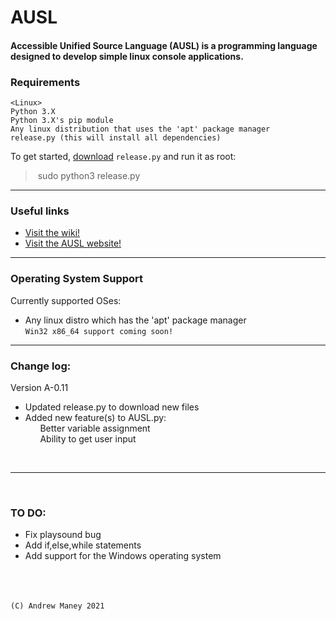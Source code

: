 # AUSL
#### Accessible Unified Source Language (AUSL) is a programming language designed to develop simple linux console applications.

### Requirements

```
<Linux>
Python 3.X
Python 3.X's pip module
Any linux distribution that uses the 'apt' package manager
release.py (this will install all dependencies)
```

To get started, [download](https://github.com/MEMESCOEP/AUSL/blob/main/release.py) 
```release.py```
and run it as root:

>&nbsp;sudo python3 release.py&nbsp;

---



### Useful links
- [Visit the wiki!](https://github.com/MEMESCOEP/AUSL/wiki)
- [Visit the AUSL website!](https://memescoep.github.io/AUSL/)


---
### Operating System Support
Currently supported OSes:
- Any linux distro which has the 'apt' package manager
<br>```Win32 x86_64 support coming soon!```


---



### Change log:
Version A-0.11
- Updated release.py to download new files
- Added new feature(s) to AUSL.py:<br>
&nbsp;&nbsp;&nbsp;&nbsp;&nbsp;&nbsp;Better variable assignment<br>
&nbsp;&nbsp;&nbsp;&nbsp;&nbsp;&nbsp;Ability to get user input

<br>

---

<br>

### TO DO:
- Fix playsound bug
- Add if,else,while statements
- Add support for the Windows operating system



<br><br><br>```(C) Andrew Maney 2021```

